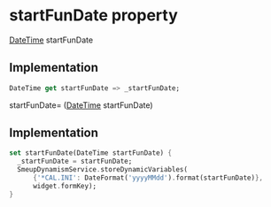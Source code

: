 


# startFunDate property








[DateTime](https://api.flutter.dev/flutter/dart-core/DateTime-class.html) startFunDate
  







## Implementation

```dart
DateTime get startFunDate => _startFunDate;
```




startFunDate=
([DateTime](https://api.flutter.dev/flutter/dart-core/DateTime-class.html) startFunDate)  







## Implementation

```dart
set startFunDate(DateTime startFunDate) {
  _startFunDate = startFunDate;
  SmeupDynamismService.storeDynamicVariables(
      {'*CAL.INI': DateFormat('yyyyMMdd').format(startFunDate)},
      widget.formKey);
}
```







